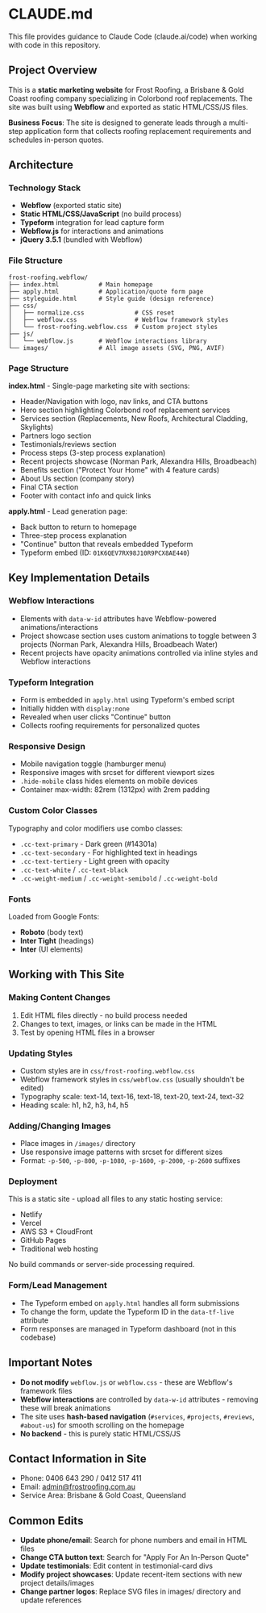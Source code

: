 # CLAUDE.md

This file provides guidance to Claude Code (claude.ai/code) when working with code in this repository.

## Project Overview

This is a **static marketing website** for Frost Roofing, a Brisbane & Gold Coast roofing company specializing in Colorbond roof replacements. The site was built using **Webflow** and exported as static HTML/CSS/JS files.

**Business Focus**: The site is designed to generate leads through a multi-step application form that collects roofing replacement requirements and schedules in-person quotes.

## Architecture

### Technology Stack
- **Webflow** (exported static site)
- **Static HTML/CSS/JavaScript** (no build process)
- **Typeform** integration for lead capture form
- **Webflow.js** for interactions and animations
- **jQuery 3.5.1** (bundled with Webflow)

### File Structure
```
frost-roofing.webflow/
├── index.html           # Main homepage
├── apply.html           # Application/quote form page
├── styleguide.html      # Style guide (design reference)
├── css/
│   ├── normalize.css              # CSS reset
│   ├── webflow.css                # Webflow framework styles
│   └── frost-roofing.webflow.css  # Custom project styles
├── js/
│   └── webflow.js       # Webflow interactions library
└── images/              # All image assets (SVG, PNG, AVIF)
```

### Page Structure

**index.html** - Single-page marketing site with sections:
- Header/Navigation with logo, nav links, and CTA buttons
- Hero section highlighting Colorbond roof replacement services
- Services section (Replacements, New Roofs, Architectural Cladding, Skylights)
- Partners logo section
- Testimonials/reviews section
- Process steps (3-step process explanation)
- Recent projects showcase (Norman Park, Alexandra Hills, Broadbeach)
- Benefits section ("Protect Your Home" with 4 feature cards)
- About Us section (company story)
- Final CTA section
- Footer with contact info and quick links

**apply.html** - Lead generation page:
- Back button to return to homepage
- Three-step process explanation
- "Continue" button that reveals embedded Typeform
- Typeform embed (ID: `01K6QEV7RX98J10R9PCX8AE440`)

## Key Implementation Details

### Webflow Interactions
- Elements with `data-w-id` attributes have Webflow-powered animations/interactions
- Project showcase section uses custom animations to toggle between 3 projects (Norman Park, Alexandra Hills, Broadbeach Water)
- Recent projects have opacity animations controlled via inline styles and Webflow interactions

### Typeform Integration
- Form is embedded in `apply.html` using Typeform's embed script
- Initially hidden with `display:none`
- Revealed when user clicks "Continue" button
- Collects roofing requirements for personalized quotes

### Responsive Design
- Mobile navigation toggle (hamburger menu)
- Responsive images with srcset for different viewport sizes
- `.hide-mobile` class hides elements on mobile devices
- Container max-width: 82rem (1312px) with 2rem padding

### Custom Color Classes
Typography and color modifiers use combo classes:
- `.cc-text-primary` - Dark green (#14301a)
- `.cc-text-secondary` - For highlighted text in headings
- `.cc-text-tertiery` - Light green with opacity
- `.cc-text-white` / `.cc-text-black`
- `.cc-weight-medium` / `.cc-weight-semibold` / `.cc-weight-bold`

### Fonts
Loaded from Google Fonts:
- **Roboto** (body text)
- **Inter Tight** (headings)
- **Inter** (UI elements)

## Working with This Site

### Making Content Changes
1. Edit HTML files directly - no build process needed
2. Changes to text, images, or links can be made in the HTML
3. Test by opening HTML files in a browser

### Updating Styles
- Custom styles are in `css/frost-roofing.webflow.css`
- Webflow framework styles in `css/webflow.css` (usually shouldn't be edited)
- Typography scale: text-14, text-16, text-18, text-20, text-24, text-32
- Heading scale: h1, h2, h3, h4, h5

### Adding/Changing Images
- Place images in `/images/` directory
- Use responsive image patterns with srcset for different sizes
- Format: `-p-500`, `-p-800`, `-p-1080`, `-p-1600`, `-p-2000`, `-p-2600` suffixes

### Deployment
This is a static site - upload all files to any static hosting service:
- Netlify
- Vercel
- AWS S3 + CloudFront
- GitHub Pages
- Traditional web hosting

No build commands or server-side processing required.

### Form/Lead Management
- The Typeform embed on `apply.html` handles all form submissions
- To change the form, update the Typeform ID in the `data-tf-live` attribute
- Form responses are managed in Typeform dashboard (not in this codebase)

## Important Notes

- **Do not modify** `webflow.js` or `webflow.css` - these are Webflow's framework files
- **Webflow interactions** are controlled by `data-w-id` attributes - removing these will break animations
- The site uses **hash-based navigation** (`#services`, `#projects`, `#reviews`, `#about-us`) for smooth scrolling on the homepage
- **No backend** - this is purely static HTML/CSS/JS

## Contact Information in Site
- Phone: 0406 643 290 / 0412 517 411
- Email: admin@frostroofing.com.au
- Service Area: Brisbane & Gold Coast, Queensland

## Common Edits
- **Update phone/email**: Search for phone numbers and email in HTML files
- **Change CTA button text**: Search for "Apply For An In-Person Quote"
- **Update testimonials**: Edit content in testimonial-card divs
- **Modify project showcases**: Update recent-item sections with new project details/images
- **Change partner logos**: Replace SVG files in images/ directory and update references
